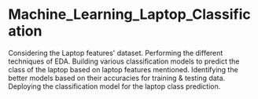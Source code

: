 # Machine_Learning_Laptop_Classification
Considering the Laptop features' dataset. Performing the different techniques of EDA. Building various classification models to predict the class of the laptop based on laptop features mentioned. Identifying the better models based on their accuracies for training &amp; testing data. Deploying the classification model for the laptop class prediction.
